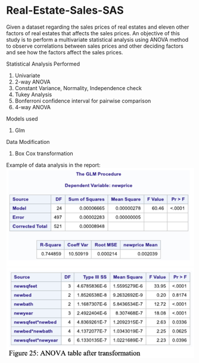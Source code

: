 # Real-Estate-Sales-SAS

Given a dataset regarding the sales prices of real estates and eleven other factors of real estates that affects the sales prices. An objective of this study is to perform a multivariate statistical analysis using ANOVA method to observe correlations between sales prices and other deciding factors and see how the factors affect the sales prices.

Statistical Analysis Performed
1. Univariate
2. 2-way ANOVA
3. Constant Variance, Normality, Independence check
4. Tukey Analysis
5. Bonferroni confidence interval for pairwise comparison
6. 4-way ANOVA

Models used
1. Glm

Data Modification
1. Box Cox transformation


Example of data analysis in the report:
![alt text](https://github.com/hrhee8/Real-Estate-Sales-SAS/blob/main/Screenshot%202023-08-09%20at%209.38.44%20PM.png)
![alt text](https://github.com/hrhee8/Real-Estate-Sales-SAS/blob/main/Screenshot%202023-08-09%20at%209.38.48%20PM.png)
